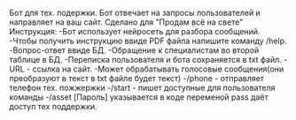 Бот для тех. подержки.
Бот отвечает на запросы пользователей и направляет на ваш сайт.
Сделано для "Продам всё на свете"
Инструкция:
-Бот использует нейросеть для разбора сообщений.
-Чтобы получить инструкцию ввиде PDF файла напишите команду /help.
-Вопрос-ответ ввиде БД.
-Обращение к специалистам во второй таблице в БД.
-Переписка пользователя и бота сохраняется в txt файл.
-URL - ссылка на сайт.
-Может обрабатывать голосовые сообщения(они преобразуют в текст в txt файле будет текст)
-/phone - отправляет телефон тех. пожжержки
-/start - пишет доступные для пользователя команды
-/asset [Пароль] указывается в коде переменой pass даёт доступ тех поддержки.
